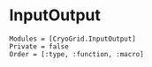 # InputOutput

```@autodocs
Modules = [CryoGrid.InputOutput]
Private = false
Order = [:type, :function, :macro]
```